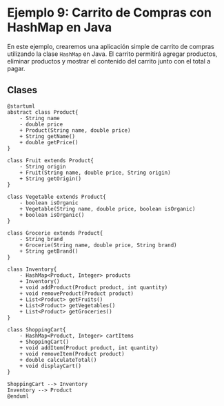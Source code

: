 # Ejemplo 9: Carrito de Compras con HashMap en Java

En este ejemplo, crearemos una aplicación simple de carrito de compras utilizando la clase `HashMap` en Java. El carrito
permitirá agregar productos, eliminar productos y mostrar el contenido del carrito junto con el total a pagar.

## Clases

```plantuml
@startuml
abstract class Product{
    - String name
    - double price
    + Product(String name, double price)
    + String getName()
    + double getPrice()
}

class Fruit extends Product{
    - String origin
    + Fruit(String name, double price, String origin)
    + String getOrigin()
}

class Vegetable extends Product{
    - boolean isOrganic
    + Vegetable(String name, double price, boolean isOrganic)
    + boolean isOrganic()
}

class Grocerie extends Product{
    - String brand
    + Grocerie(String name, double price, String brand)
    + String getBrand()
}

class Inventory{
    - HashMap<Product, Integer> products
    + Inventory()
    + void addProduct(Product product, int quantity)
    + void removeProduct(Product product)
    + List<Product> getFruits()
    + List<Product> getVegetables()
    + List<Product> getGroceries()
}

class ShoppingCart{
    - HashMap<Product, Integer> cartItems
    + ShoppingCart()
    + void addItem(Product product, int quantity)
    + void removeItem(Product product)
    + double calculateTotal()
    + void displayCart()
}

ShoppingCart --> Inventory
Inventory --> Product
@enduml
```